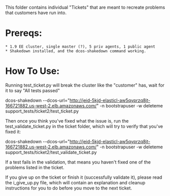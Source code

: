 This folder contains individual "Tickets" that are meant to recreate problems that customers have run into.

Prereqs:
========

    * 1.9 EE cluster, single master (?), 5 priv agents, 1 public agent
    * Shakedown installed, and the dcos-shakedown command working. 

How To Use:
==========

Running test_ticket.py will break the cluster like the "customer" has, wait for it to say "All tests passed"

dcos-shakedown --dcos-url="http://jeid-5kjd-elasticl-aw5qyprzq8jt-166721882.us-west-2.elb.amazonaws.com/" -n bootstrapuser -w deleteme support_tests/ticket2/test_ticket.py

Then once you think you've fixed what the issue is, run the test_validate_ticket.py in the ticket folder, which will try to verify that you've fixed it:

dcos-shakedown --dcos-url="http://jeid-5kjd-elasticl-aw5qyprzq8jt-166721882.us-west-2.elb.amazonaws.com/" -n bootstrapuser -w deleteme support_tests/ticket2/test_validate_ticket.py

If a test fails in the validation, that means you haven't fixed one of the problems listed in the ticket. 

If you give up on the ticket or finish it (successfully validate it), please read the i_give_up.py file, which will contain an explanation and cleanup instructions for you to do before you move to the next ticket.
